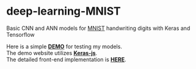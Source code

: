 # deep-learning-MNIST

Basic CNN and ANN models for <a href="http://yann.lecun.com/exdb/mnist/">MNIST</a> handwriting digits with Keras and Tensorflow

Here is a simple <a href="https://ml.supshen.com"><strong>DEMO</strong></a> for testing my models.<br>
The demo website utilizes <a href="https://github.com/transcranial/keras-js"><strong>Keras-js</strong></a>.<br>
The detailed front-end implementation is <a href="https://github.com/Shenanigans-Liu/kerasJS-deep-learning.git"><strong>HERE</strong></a>.
